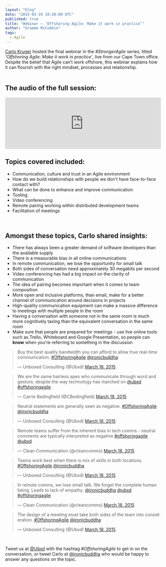 ```yaml
---
layout: "blog"
date: "2015-03-19 10:30:00 UTC"
published: true
title: "Webinar – ‘Offshoring Agile: Make it work in practice’"
author: "Graeme McCubbin"
tags:
  - Agile
---
```


[Carlo Kruger](http://www.unboxedconsulting.com/people/carlo-kruger) hosted the final webinar in the <i>#StrongerAgile</i> series, titled <i>‘Offshoring Agile: Make it work in practice’</i>, live from our Cape Town office. Despite the belief that Agile can’t work offshore, this webinar explains how it can flourish with the right mindset, processes and relationship.<br/>
<br/>

<h2>The audio of the full session:</h2>
<iframe width="100%" height="166" scrolling="no" frameborder="no" src="https://w.soundcloud.com/player/?url=https%3A//api.soundcloud.com/tracks/196626765&amp;color=ff5500&amp;auto_play=false&amp;hide_related=false&amp;show_comments=true&amp;show_user=true&amp;show_reposts=false"></iframe>

<br/>
<h2>Topics covered included:</h2>

* Communication, culture and trust in an Agile environment<br/>
* How do we build relationships with people we don't have face-to-face contact with?<br/>
* What can be done to enhance and improve communication<br/>
* Tooling<br/>
* Video conferencing<br/>
* Remote pairing working within distributed development teams<br/>
* Facilitation of meetings<br/>
<br/>

<h2>Amongst these topics, Carlo shared insights:</h2>

* There has always been a greater demand of software developers than the available supply<br/>
* There is a measurable bias in all online communications<br/>
* In remote communication, we lose the opportunity for small talk<br/>
* Both sides of conversation need approximately 30 megabits per second<br/>
* Video conferencing has had a big impact on the clarity of communication<br/>
* The idea of pairing becomes important when it comes to team composition<br/>
* More open and inclusive platforms, than email, make for a better channel of communication around decisions in projects<br/>
* High-quality communication equipment can make a massive difference to meetings with multiple people in the room<br/>
* Having a conversation with someone not in the same room is much more cognitively taxing than the equivalent conversation in the same room<br/>
* Make sure that people are prepared for meetings - use live online tools such as Trello, Whiteboard and Google Presentation, so people can <b>know</b> when you're referring to something in the discussion<br/>

<blockquote class="twitter-tweet" lang="en"><p>Buy the best quality bandwidth you can afford to allow true real-time communication. <a href="https://twitter.com/hashtag/OffshoringAgile?src=hash">#OffshoringAgile</a> <a href="https://twitter.com/ironicbuddha">@ironicbuddha</a></p>&mdash; Unboxed Consulting (@Ubxd) <a href="https://twitter.com/Ubxd/status/578227917529952256">March 18, 2015</a></blockquote> <script async src="//platform.twitter.com/widgets.js" charset="utf-8"></script>

<blockquote class="twitter-tweet" lang="en"><p>We are the same hairless apes who communicate through word and gesture, despite the way technology has marched on <a href="https://twitter.com/Ubxd">@ubxd</a> <a href="https://twitter.com/hashtag/offshoringagile?src=hash">#offshoringagile</a></p>&mdash; Carrie Bedingfield (@CBedingfield) <a href="https://twitter.com/CBedingfield/status/578226107385835520">March 18, 2015</a></blockquote> <script async src="//platform.twitter.com/widgets.js" charset="utf-8"></script>

<blockquote class="twitter-tweet" lang="en"><p>Neutral statements are generally seen as negative. <a href="https://twitter.com/hashtag/OffshoringAgile?src=hash">#OffshoringAgile</a> <a href="https://twitter.com/ironicbuddha">@ironicbuddha</a></p>&mdash; Unboxed Consulting (@Ubxd) <a href="https://twitter.com/Ubxd/status/578226697834795009">March 18, 2015</a></blockquote> <script async src="//platform.twitter.com/widgets.js" charset="utf-8"></script>

<blockquote class="twitter-tweet" lang="en"><p>Remote teams suffer from the inherent bias in tech comms - neutral comments are typically interpreted as negative <a href="https://twitter.com/hashtag/offshoringagile?src=hash">#offshoringagile</a> <a href="https://twitter.com/Ubxd">@ubxd</a></p>&mdash; Clean Communication (@cleancomms) <a href="https://twitter.com/cleancomms/status/578226807259992064">March 18, 2015</a></blockquote> <script async src="//platform.twitter.com/widgets.js" charset="utf-8"></script>

<blockquote class="twitter-tweet" lang="en"><p>Teams work best when there is mix of skills in both locations. <a href="https://twitter.com/hashtag/OffshoringAgile?src=hash">#OffshoringAgile</a> <a href="https://twitter.com/ironicbuddha">@ironicbuddha</a></p>&mdash; Unboxed Consulting (@Ubxd) <a href="https://twitter.com/Ubxd/status/578228617991360512">March 18, 2015</a></blockquote> <script async src="//platform.twitter.com/widgets.js" charset="utf-8"></script>

<blockquote class="twitter-tweet" lang="en"><p>In remote comms, we lose small talk. We forget the complete human being. Leads to lack of empathy. <a href="https://twitter.com/ironicbuddha">@ironicbuddha</a> <a href="https://twitter.com/Ubxd">@ubxd</a> <a href="https://twitter.com/hashtag/offshoringagile?src=hash">#offshoringagile</a></p>&mdash; Clean Communication (@cleancomms) <a href="https://twitter.com/cleancomms/status/578227792506167296">March 18, 2015</a></blockquote> <script async src="//platform.twitter.com/widgets.js" charset="utf-8"></script>

<blockquote class="twitter-tweet" lang="en"><p>The design of a meeting must take both sides of the team into consideration. <a href="https://twitter.com/hashtag/OffshoringAgile?src=hash">#OffshoringAgile</a> <a href="https://twitter.com/ironicbuddha">@ironicbuddha</a></p>&mdash; Unboxed Consulting (@Ubxd) <a href="https://twitter.com/Ubxd/status/578229692467163137">March 18, 2015</a></blockquote> <script async src="//platform.twitter.com/widgets.js" charset="utf-8"></script>
<br/>

Tweet us at [@Ubxd](https://twitter.com/Ubxd) with the hashtag <i>#OffshoringAgile</i> to get in on the conversation, or tweet Carlo at [@ironicbuddha](https://twitter.com/ironicbuddha) who would be happy to answer any questions on the topic.
